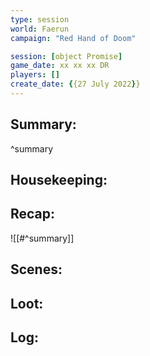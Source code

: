 ```yaml
---
type: session
world: Faerun
campaign: "Red Hand of Doom"

session: [object Promise]
game_date: xx xx xx DR
players: []
create_date: {{27 July 2022}}
---
```




## Summary:

^summary

## Housekeeping:

## Recap:
![[#^summary]]

## Scenes:

## Loot:

## Log:


